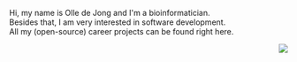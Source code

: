 <p align="left" style="width: 450px;">
Hi, my name is Olle de Jong and I'm a bioinformatician.<br>
Besides that, I am very interested in software development.<br>
All my (open-source) career projects can be found right here.
</p>
<p align="right">
  <img src="https://media.giphy.com/media/kkYbDLFmNvO4E/source.gif">
</p>
